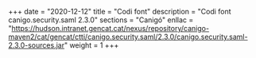 +++
date        = "2020-12-12"
title       = "Codi font"
description = "Codi font canigo.security.saml 2.3.0"
sections    = "Canigó"
enllac		= "https://hudson.intranet.gencat.cat/nexus/repository/canigo-maven2/cat/gencat/ctti/canigo.security.saml/2.3.0/canigo.security.saml-2.3.0-sources.jar"
weight		= 1
+++
